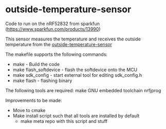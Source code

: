 # outside-temperature-sensor
Code to run on the nRF52832 from sparkfun  (https://www.sparkfun.com/products/13990)

This sensor measures the temperature and receives the outside temperature from the [outside-temperature-sensor](https://github.com/Lucan11/outside-temperature-sensor)

The makefile supports the following commands:
 - make                    - Build the code
 - make flash_softdevice   - flash the softdevice onto the MCU
 - make sdk_config         - start external tool for editing sdk_config.h
 - make flash              - flashing binary

The following tools are required:
make
GNU embedded toolchain
nrfjprog

Improvements to be made:
- Move to cmake
- Make install script such that all tools are installed by default
  - make meta repo with this script and stuff

